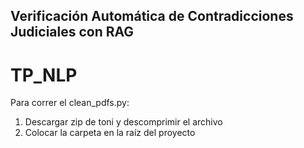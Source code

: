 ## Verificación Automática de Contradicciones Judiciales con RAG
# TP_NLP

Para correr el clean_pdfs.py:
1. Descargar zip de toni y descomprimir el archivo
2. Colocar la carpeta en la raíz del proyecto